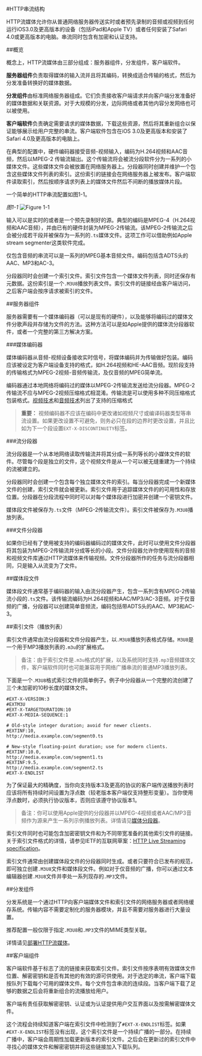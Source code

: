 #HTTP串流结构

HTTP流媒体允许你从普通网络服务器传送实时或者预先录制的音频或视频到任何运行iOS3.0及更高版本的设备（包括iPad和Apple TV）或者任何安装了Safari 4.0或更高版本的电脑。串流同时包含有加密和认证支持。

##概览

概念上，HTTP流媒体由三部分组成：服务器组件，分发组件，客户端软件。

**服务器组件**负责取得媒体的输入流并且将其编码，转换成适合传输的格式，然后为分发准备转换好的媒体数据。

**分发组件**由标准网络服务器组成。它们负责接收客户端请求并向客户端分发准备好的媒体数据和关联资源。对于大规模的分发，边际网络或者其他内容分发网络也可以被使用。

**客户端软件**负责确定需要请求的媒体数据，下载这些资源，然后将其重新组合以保证能够展示给用户完整的串流。客户端软件包含在iOS 3.0及更高版本和安装了Safari 4.0及更高版本的电脑上。

在典型的配置中，硬件编码器接受音频-视频输入，编码为H.264视频和AAC音频，然后以MPEG-2
传输流输出。这个传输流将会被流分段软件分为一系列的小媒体文件。这些媒体文件会被放置在网络服务器上。分段器同时创建并维护一个包含这些媒体文件列表的索引。这份索引的链接会在网络服务器上被发布。客户端软件读取索引，然后按顺序请求列表上的媒体文件然后不间断的播放媒体片段。

一个简单的HTTP串流配置如图1-1。

*图1-1*
![Figure 1-1](https://developer.apple.com/library/ios/documentation/NetworkingInternet/Conceptual/StreamingMediaGuide/art/transport_stream_2x.png)

输入可以是实时的或者是一个预先录制好的源。典型的编码是MPEG-4（H.264视频和AAC音频），并由已有的硬件封装为MPEG-2传输流。该MPEG-2传输流之后会被分成若干段并被保存为一系列的`.ts`媒体文件。这项工作可以借助例如Apple stream segmenter这类软件完成。

仅包含音频的串流可以是一系列的MPEG基本音频文件。编码包括含ADTS头的AAC、MP3和AC-3。

分段器同时会创建一个索引文件。索引文件包含一个媒体文件列表，同时还保存有元数据。这份索引是一个`.M3U8`播放列表文件。索引文件的链接经由客户端访问，之后客户端会按序请求被索引的文件。

##服务器组件

服务器需要有一个媒体编码器（可以是现有的硬件），以及能够将编码过的媒体文件分歌声段并存储为文件的方法。这种方法可以是如Apple提供的媒体流分段器软件，或者一个完整的第三方解决方案。

###媒体编码器

媒体编码器从音频-视频设备接收实时信号，将媒体编码并为传输做好包装。编码应该被设定为客户端设备支持的格式，如H.264视频和HE-AAC音频。现阶段支持的传输格式为MPEG-2视频-音频传输流，及仅音频的MPEG简单流。

编码器通过本地网络将编码过的媒体以MPEG-2传输流发送给流分段器。MPEG-2传输流不应与MPEG-2视频压缩格式相混淆。传输流是可以使用多种不同压缩格式包装格式。[视频技术](https://developer.apple.com/library/ios/documentation/Miscellaneous/Conceptual/iPhoneOSTechOverview/MediaLayer/MediaLayer.html#//apple_ref/doc/uid/TP40007898-CH9-SW6)和[音频技术](https://developer.apple.com/library/ios/documentation/Miscellaneous/Conceptual/iPhoneOSTechOverview/MediaLayer/MediaLayer.html#//apple_ref/doc/uid/TP40007898-CH9-SW2)列出了支持的压缩格式

>**重要：** 视频编码器不应该在编码中更改诸如视频尺寸或编译码器类型等串流设置。如果更改设置不可避免，则务必只在段的边界时更改设置，并且比如为下一个段设置`EXT-X-DISCONTINUITY`标签。

###流分段器

流分段器是一个从本地网络读取传输流并将其分成一系列等长的小媒体文件的软件。尽管每个段是独立的文件，这个视频文件是从一个可以被无缝重建为一个持续的流被建立的。

分段器同时会创建一个包含每个独立媒体文件的索引。每当分段器完成一个新媒体文件的创建，索引文件就会被更新。索引文件用于追踪媒体文件的的可用性和存放位置。分段器在分段流程中同时可以对每个媒体段进行加密并创建一个密钥文件。

媒体段文件被保存为`.ts`文件（MPEG-2传输流文件）。索引文件被保存为`.M3U8`播放列表。

###文件分段器

如果你已经有了使用被支持的编码器编码过的媒体文件，此时可以使用文件分段器将其包装为MPEG-2传输流并分成等长的小段。文件分段器允许你使用现有的音频和视频文件库通过HTTP流媒体来传输视频。文件分段器所作的任务与流分段器相同，只是输入从流变为了文件。

##媒体段文件

媒体段文件通常基于编码器的输入由流分段器产生，包含一系列含有MPEG-2传输流小段的`.ts`文件。该传输流编码为H.264视频和AAC/MP3/AC-3音频。对于仅音频的广播，分段器可以创建简单音频流，编码包括带ADTS头的AAC、MP3和AC-3。

##索引文件（播放列表）

索引文件通常由流分段器和文件分段器产生，以`.M3U8`播放列表格式存储。`M3U8`是一个用于MP3播放列表的`.m3u`的扩展格式。

>备注：由于索引文件是`.m3u`格式的扩展，以及系统同时支持`.mp3`音频媒体文件，客户端软件同时也可能兼容用于网络广播串流的普通MP3播放列表。

下面是一个`.M3U8`格式索引文件的简单例子。例子中分段器从一个完整的流创建了三个未加密的10秒长度的媒体文件。

```
#EXT-X-VERSION:3
#EXTM3U
#EXT-X-TARGETDURATION:10
#EXT-X-MEDIA-SEQUENCE:1
 
# Old-style integer duration; avoid for newer clients.
#EXTINF:10,
http://media.example.com/segment0.ts
 
# New-style floating-point duration; use for modern clients.
#EXTINF:10.0,
http://media.example.com/segment1.ts
#EXTINF:9.5,
http://media.example.com/segment2.ts
#EXT-X-ENDLIST
```

为了保证最大的精确度，当你向支持版本3及更高的协议的客户端传送播放列表时应该将所有持续时间设置为浮点数（较老版本客户端仅支持整形变量）。当你使用浮点数时，必须执行协议版本，否则应该遵守协议版本1。

>备注：你可以使用Apple提供的分段器并以MPEG-4视频或者AAC/MP3音频作为源来产生一系列示例播放列表。详情请见[媒体分段器](https://developer.apple.com/library/ios/documentation/NetworkingInternet/Conceptual/StreamingMediaGuide/UsingHTTPLiveStreaming/UsingHTTPLiveStreaming.html#//apple_ref/doc/uid/TP40008332-CH102-SW7)。

索引文件同时也可能包含加密密钥文件和为不同带宽准备的其他索引文件的链接。关于索引文件格式的详情，请参见IETF的互联网草案：[HTTP Live Streaming specification](http://tools.ietf.org/html/draft-pantos-http-live-streaming)。

索引文件通常由创建媒体段文件的分段器同时生成。或者只要符合已发布的规范，即可独立创建`.M3U8`文件和媒体段文件。例如对于仅音频的广播，你可以通过文本编辑器创建`.M3U8`文件并李处一系列现存的`.MP3`文件。

##分发组件

分发系统是一个通过HTTP向客户端媒体文件和索引文件的网络服务器或者网络缓存系统。传输内容不需要定制化的服务器模块，并且不需要对服务器进行大量设置。

推荐配置一般仅限于指定`.M3U8`和`.MP3`文件的MIME类型关联。

详情请见[部署HTTP流媒体](https://developer.apple.com/library/ios/documentation/NetworkingInternet/Conceptual/StreamingMediaGuide/DeployingHTTPLiveStreaming/DeployingHTTPLiveStreaming.html#//apple_ref/doc/uid/TP40008332-CH2-SW3)。

##客户端组件

客户端软件基于标志了流的链接来获取索引文件。索引文件按序表明有效媒体文件位置、解密密钥和是否有其他的有效的源可供使用。对于选定的串流，客户端下载按队列下载每个可用的媒体文件。每个文件包含串流的连续段。当客户端下载了足够的数据之后会将重新组合的流播放给用户。

客户端有责任获取解密密钥、认证或为认证提供用户交互界面以及按需解密媒体文件。

这个流程会持续知道客户端在索引文件中检测到了`#EXT-X-ENDLIST`标签。如果`#EXT-X-ENDLIST`标签没有出现，这个索引文件是一个持续广播的一部分。在持续广播中，客户端会周期性加载更新版本的索引文件。之后会在更新过的索引文件中寻找心的媒体文件和解密密钥并将这些链接加入下载队列。


